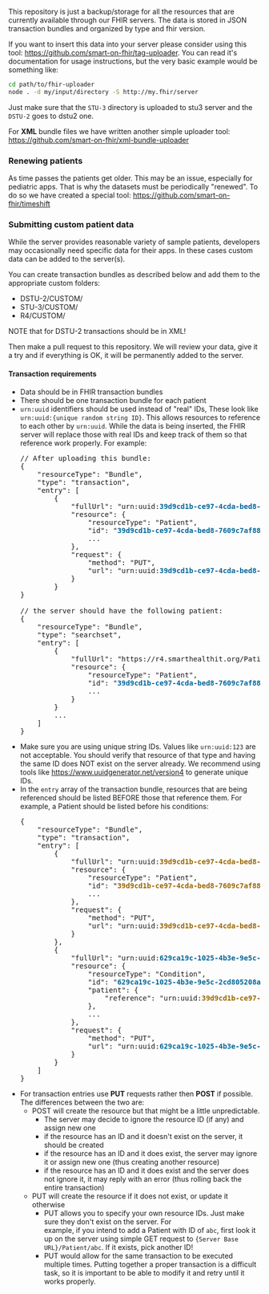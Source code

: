 This repository is just a backup/storage for all the resources that are currently available through our FHIR servers. The data
is stored in JSON transaction bundles and organized by type and fhir version.

If you want to insert this data into your server please consider using this tool: https://github.com/smart-on-fhir/tag-uploader.
You can read it's documentation for usage instructions, but the very basic example would be something like:

```sh
cd path/to/fhir-uploader
node . -d my/input/directory -S http://my.fhir/server
```
Just make sure that the `STU-3` directory is uploaded to stu3 server and the `DSTU-2` goes to dstu2 one.

For **XML** bundle files we have written another simple uploader tool: https://github.com/smart-on-fhir/xml-bundle-uploader


### Renewing patients
As time passes the patients get older. This may be an issue, especially for pediatric apps.
That is why the datasets must be periodically "renewed". To do so we have created a special
tool: https://github.com/smart-on-fhir/timeshift

### Submitting custom patient data

While the server provides reasonable variety of sample patients, developers may occasionally need
specific data for their apps. In these cases custom data can be added to the server(s).

You can create transaction bundles as described below and add them to the appropriate custom folders:
- DSTU-2/CUSTOM/
- STU-3/CUSTOM/
- R4/CUSTOM/

NOTE that for DSTU-2 transactions should be in XML!

Then make a pull request to this repository. We will review your data, give it a try and if everything is OK, it will be permanently added to the server.

#### Transaction requirements
- Data should be in FHIR transaction bundles
- There should be one transaction bundle for each patient
- `urn:uuid` identifiers should be used instead of "real" IDs, These look like
  `urn:uuid:{unique random string ID}`. This allows resources to reference to each
  other by `urn:uuid`. While the data is being inserted, the FHIR server will
  replace those with real IDs and keep track of them so that reference work properly.
  For example:
  <pre>
  // After uploading this bundle:
  {
      "resourceType": "Bundle",
      "type": "transaction",
      "entry": [
          {
              "fullUrl": "urn:uuid:<b style="color:#069">39d9cd1b-ce97-4cda-bed8-7609c7af884b</b>",
              "resource": {
                  "resourceType": "Patient",
                  "id": "<b style="color:#069">39d9cd1b-ce97-4cda-bed8-7609c7af884b</b>"
                  ...
              },
              "request": {
                  "method": "PUT",
                  "url": "urn:uuid:<b style="color:#069">39d9cd1b-ce97-4cda-bed8-7609c7af884b</b>"
              }
          }
  }
  
  // the server should have the following patient:
  {
      "resourceType": "Bundle",
      "type": "searchset",
      "entry": [
          {
              "fullUrl": "https://r4.smarthealthit.org/Patient/<b style="color:#069">39d9cd1b-ce97-4cda-bed8-7609c7af884b</b>",
              "resource": {
                  "resourceType": "Patient",
                  "id": "<b style="color:#069">39d9cd1b-ce97-4cda-bed8-7609c7af884b</b>"
                  ...
              }
          }
          ...
      ]
  }
  </pre>
- Make sure you are using unique string IDs. Values like `urn:uuid:123` are not acceptable.
  You should verify that resource of that type and having the same ID does NOT exist on the server 
  already. We recommend using tools like https://www.uuidgenerator.net/version4 to generate
  unique IDs.
- In the `entry` array of the transaction bundle, resources that are being 
  referenced should be listed BEFORE those that reference them. For example,
  a Patient should be listed before his conditions:
  <pre>
  {
      "resourceType": "Bundle",
      "type": "transaction",
      "entry": [
          {
              "fullUrl": "urn:uuid:<b style="color:#960">39d9cd1b-ce97-4cda-bed8-7609c7af884b</b>",
              "resource": {
                  "resourceType": "Patient",
                  "id": "<b style="color:#960">39d9cd1b-ce97-4cda-bed8-7609c7af884b</b>"
                  ...
              },
              "request": {
                  "method": "PUT",
                  "url": "urn:uuid:<b style="color:#960">39d9cd1b-ce97-4cda-bed8-7609c7af884b</b>"
              }
          },
          {
              "fullUrl": "urn:uuid:<b style="color:#069">629ca19c-1025-4b3e-9e5c-2cd805208a8b</b>",
              "resource": {
                  "resourceType": "Condition",
                  "id": "<b style="color:#069">629ca19c-1025-4b3e-9e5c-2cd805208a8b</b>",
                  "patient": {
                      "reference": "urn:uuid:<b style="color:#960">39d9cd1b-ce97-4cda-bed8-7609c7af884b</b>"
                  },
                  ...
              },
              "request": {
                  "method": "PUT",
                  "url": "urn:uuid:<b style="color:#069">629ca19c-1025-4b3e-9e5c-2cd805208a8b</b>"
              }
          }
      ]
  }
  </pre>
- For transaction entries use **PUT** requests rather then **POST** if possible. The differences between the 
  two are:
  - POST will create the resource but that might be a little unpredictable.
    - The server may decide to ignore the resource ID (if any) and assign new one
    - if the resource has an ID and it doesn't exist on the server, it should be created
    - if the resource has an ID and it does exist, the server may ignore it or assign new one (thus creating
      another resource)
    - if the resource has an ID and it does exist and the server does not ignore it, it may reply with an error (thus rolling back the entire transaction)
  - PUT will create the resource if it does not exist, or update it otherwise
    - PUT allows you to specify your own resource IDs. Just make sure they don't exist on the server. For    
      example, if you intend to add a Patient with ID of `abc`, first look it up on the server using simple GET
      request to `{Server Base URL}/Patient/abc`. If it exists, pick another ID!
    - PUT would allow for the same transaction to be executed multiple times. Putting together a proper 
      transaction is a difficult task, so it is important to be able to modify it and retry until it works properly.
